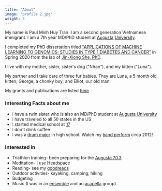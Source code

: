 ```yaml
---
title: "About"
image: "profile 2.jpg"
weight: 8
---
```


My name is Paul Minh Huy Tran. I am a second generation Vietnamese immigrant. I am a 7th year MD/PhD student at [Augusta](https://jagwire.augusta.edu/in-their-own-words-paul-tran/) [University](https://jagwire.augusta.edu/tag/paul-tran/).

I completed my PhD dissertation titled ["APPLICATIONS OF MACHINE LEARNING TO GENOMICS:
STUDIES IN TYPE 1 DIABETES AND CANCER"](https://www.augusta.edu/gradschool/documents/paul-tran-defense-announcement.pdf) in Spring 2020 from the lab of [Jin-Xiong She, PhD](https://augusta.pure.elsevier.com/en/persons/jin-xiong-she). 

I live with my mother, sister, sister's dog ("Nhan"), and my kitten ("Luna").

My partner and I take care of three fur babies. They are Luna, a 5 month old kitten; George, a chonky boy; and Elliot, our old man.  

My grants and publications are listed [here](https://orcid.org/0000-0003-2197-4376)


### Interesting Facts about me

* I have a twin sister who is also an MD/PhD student at [Augusta University](https://www.facebook.com/GeorgiaMDPhD/posts/congratulations-to-paul-tran-for-receiving-the-2019-augusta-university-faculty-c/2383626914991804/)
* I have traveled to all 50 states in the US
* I started medical school at [17](https://drive.google.com/file/d/13knL7XkWm_kiXQ92Cp8rD8VCaSiSTMy7/view?usp=sharing)
* I don't drink coffee
* I was a [drum major](https://drive.google.com/file/d/1CK0AxP-OBre2WdoC8s-w6OACyVMYyw0r/view?usp=sharing) in high school. Watch my [band perform](https://drive.google.com/file/d/13EyNAHosLhaILLlNOuZMQVlRSiDwCykd/view?usp=sharing) circa 2012!

### Interested in
* Triathlon training- been preparing for the [Augusta 70.3](https://www.ironman.com/im703-augusta)
* Meditation- I use [Headspace](https://www.headspace.com/)
* Reading- see my [goodreads](https://www.goodreads.com/user/show/45740775-paul-tran)
* Outdoor activities- kayaking, camping, hiking
* Budgeting
* Music (I was in an [ensemble](https://drive.google.com/file/d/16ERu_IW20k3_0NLwkMpZafL_RP1k6nPy/view?usp=sharing) and an [acapella](https://drive.google.com/file/d/16fy49HDfOeqRD-YSL3TfL9MMFyecOCxg/view?usp=sharing) group)